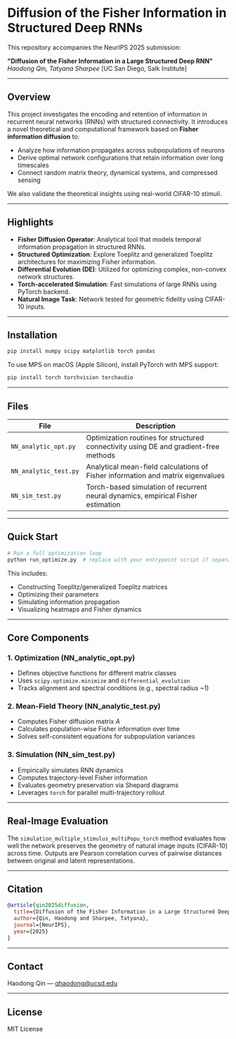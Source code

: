 # Diffusion of the Fisher Information in Structured Deep RNNs

This repository accompanies the NeurIPS 2025 submission:

**"Diffusion of the Fisher Information in a Large Structured Deep RNN"**
*Haodong Qin, Tatyana Sharpee*
\[UC San Diego, Salk Institute]

---

## Overview

This project investigates the encoding and retention of information in recurrent neural networks (RNNs) with structured connectivity. It introduces a novel theoretical and computational framework based on **Fisher information diffusion** to:

* Analyze how information propagates across subpopulations of neurons
* Derive optimal network configurations that retain information over long timescales
* Connect random matrix theory, dynamical systems, and compressed sensing

We also validate the theoretical insights using real-world CIFAR-10 stimuli.

---

## Highlights

* **Fisher Diffusion Operator**: Analytical tool that models temporal information propagation in structured RNNs.
* **Structured Optimization**: Explore Toeplitz and generalized Toeplitz architectures for maximizing Fisher information.
* **Differential Evolution (DE)**: Utilized for optimizing complex, non-convex network structures.
* **Torch-accelerated Simulation**: Fast simulations of large RNNs using PyTorch backend.
* **Natural Image Task**: Network tested for geometric fidelity using CIFAR-10 inputs.

---

## Installation

```bash
pip install numpy scipy matplotlib torch pandas
```

To use MPS on macOS (Apple Silicon), install PyTorch with MPS support:

```bash
pip install torch torchvision torchaudio
```

---

## Files

| File                  | Description                                                                          |
| --------------------- | ------------------------------------------------------------------------------------ |
| `NN_analytic_opt.py`  | Optimization routines for structured connectivity using DE and gradient-free methods |
| `NN_analytic_test.py` | Analytical mean-field calculations of Fisher information and matrix eigenvalues      |
| `NN_sim_test.py`      | Torch-based simulation of recurrent neural dynamics, empirical Fisher estimation     |

---

## Quick Start

```python
# Run a full optimization loop
python run_optimize.py  # replace with your entrypoint script if separate
```

This includes:

* Constructing Toeplitz/generalized Toeplitz matrices
* Optimizing their parameters
* Simulating information propagation
* Visualizing heatmaps and Fisher dynamics

---

## Core Components

### 1. **Optimization (NN\_analytic\_opt.py)**

* Defines objective functions for different matrix classes
* Uses `scipy.optimize.minimize` and `differential_evolution`
* Tracks alignment and spectral conditions (e.g., spectral radius \~1)

### 2. **Mean-Field Theory (NN\_analytic\_test.py)**

* Computes Fisher diffusion matrix $A$
* Calculates population-wise Fisher information over time
* Solves self-consistent equations for subpopulation variances

### 3. **Simulation (NN\_sim\_test.py)**

* Empirically simulates RNN dynamics
* Computes trajectory-level Fisher information
* Evaluates geometry preservation via Shepard diagrams
* Leverages `torch` for parallel multi-trajectory rollout

---

## Real-Image Evaluation

The `simulation_multiple_stimulus_multiPopu_torch` method evaluates how well the network preserves the geometry of natural image inputs (CIFAR-10) across time. Outputs are Pearson correlation curves of pairwise distances between original and latent representations.

---

## Citation

```bibtex
@article{qin2025diffusion,
  title={Diffusion of the Fisher Information in a Large Structured Deep RNN},
  author={Qin, Haodong and Sharpee, Tatyana},
  journal={NeurIPS},
  year={2025}
}
```

---

## Contact

Haodong Qin — [qhaodong@ucsd.edu](mailto:qhaodong@ucsd.edu)

---

## License

MIT License
